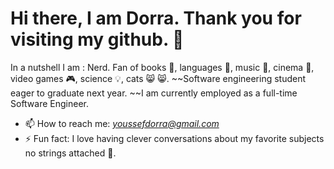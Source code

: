 # Hi there, I am Dorra. Thank you for visiting my github. 👋

In a nutshell I am : Nerd. Fan of books :blue_book:, languages :scroll:, music :musical_note:, cinema :cinema:, video games :video_game:, science :bulb:, cats 😸 :smile_cat:. ~~Software engineering student eager to graduate next year. ~~I am currently employed as a full-time Software Engineer.

 - 📫 How to reach me: *youssefdorra@gmail.com*
 - ⚡ Fun fact: I love having clever conversations about my favorite subjects no strings attached :space_invader:. 
 
 

